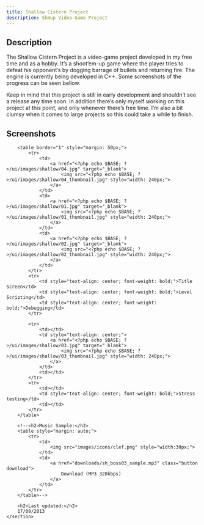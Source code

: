 ```yaml
---
title: Shallow Cistern Project
description: Shmup Video-Game Project
---
```


Description
-----------

The Shallow Cistern Project is a video-game project developed in my free time and as a hobby. It’s a shoot’em-up game where the player tries to defeat his opponent’s by dogging barrage of bullets and returning fire. The engine is currently being developed in C++. Some screenshots of the progress can be seen bellow.


Keep in mind that this project is still in early development and shouldn’t see a release any time soon. In addition there’s only myself working on this project at this point, and only whenever there’s free time. I’m also a bit clumsy when it comes to large projects so this could take a while to finish.

Screenshots
-----------

		<table border="1" style="margin: 50px;">
			<tr>
				<td>
					<a href="<?php echo $BASE; ?>/ui/images/shallow/04.jpg" target="_blank">
						<img src="<?php echo $BASE; ?>/ui/images/shallow/04_thumbnail.jpg" style="width: 240px;">
					</a>
				</td>
				<td>
					<a href="<?php echo $BASE; ?>/ui/images/shallow/01.jpg" target="_blank">
						<img src="<?php echo $BASE; ?>/ui/images/shallow/01_thumbnail.jpg" style="width: 240px;">
					</a>
				</td>
				<td>
					<a href="<?php echo $BASE; ?>/ui/images/shallow/02.jpg" target="_blank">
						<img src="<?php echo $BASE; ?>/ui/images/shallow/02_thumbnail.jpg" style="width: 240px;">
					</a>
				</td>
			</tr>
			<tr>
				<td style="text-align: center; font-weight: bold;">Title Screen</td>
				<td style="text-align: center; font-weight: bold;">Level Scripting</td>
				<td style="text-align: center; font-weight: bold;">Debugging</td>
			</tr>

			<tr>
				<td></td>
				<td style="text-align: center;">
					<a href="<?php echo $BASE; ?>/ui/images/shallow/03.jpg" target="_blank">
						<img src="<?php echo $BASE; ?>/ui/images/shallow/03_thumbnail.jpg" style="width: 240px;">
					</a>
				</td>
				<td></td>
			</tr>
			<tr>
				<td></td>
				<td style="text-align: center; font-weight: bold;">Stress testing</td>
				<td></td>
			</tr>
		</table>

		<!--<h2>Music Sample:</h2>
		<table style="margin: auto;">
			<tr>
				<td>
					<img src="images/icons/clef.png" style="width:30px;">
				</td>
				<td>
					<a href="downloads/sh_boss03_sample.mp3" class="button download">
						Download (MP3 320kbps)
					</a>
				</td>
			</tr>
		</table>-->

		<h2>Last updated:</h2> 
		17/09/2013
	</section>
</div>